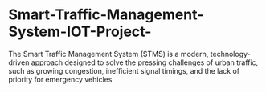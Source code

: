 # Smart-Traffic-Management-System-IOT-Project-
The Smart Traffic Management System (STMS) is a modern,
technology-driven approach designed to solve the pressing
challenges of urban traffic, such as growing congestion, inefficient
signal timings, and the lack of priority for emergency vehicles
